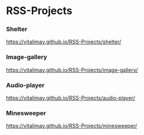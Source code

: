 # RSS-Projects

### Shelter
https://vitalimay.github.io/RSS-Projects/shelter/

### Image-gallery
https://vitalimay.github.io/RSS-Projects/image-gallery/

### Audio-player
https://vitalimay.github.io/RSS-Projects/audio-player/

### Minesweeper
https://vitalimay.github.io/RSS-Projects/minesweeper/